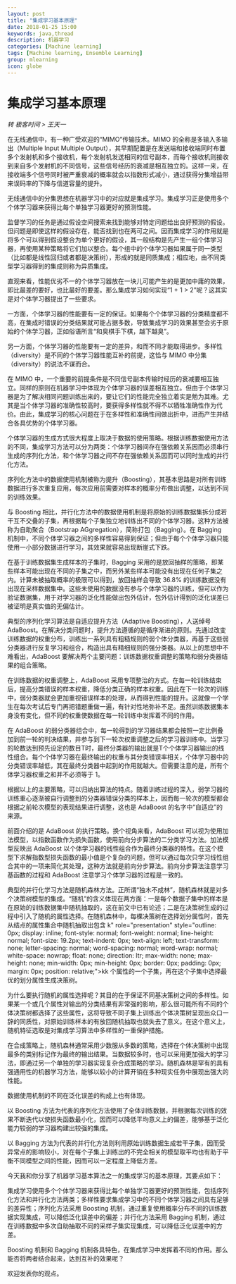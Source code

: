 ```yaml
---
layout: post
title: "集成学习基本原理"
date: 2018-01-25 15:00
keywords: java,thread
description: 机器学习
categories: [Machine learning]
tags: [Machine learning, Ensemble Learning]
group: mlearning
icon: globe
---
```


<!-- more -->

# 集成学习基本原理

_转 极客时间 > 王天一_


在无线通信中，有一种广受欢迎的“MIMO”传输技术。MIMO 的全称是多输入多输出（Multiple Input Multiple Output），其早期配置是在发送端和接收端同时布置多个发射机和多个接收机，每个发射机发送相同的信号副本，而每个接收机则接收到来自多个发射机的不同信号，这些信号经历的衰减是相互独立的。这样一来，在接收端多个信号同时被严重衰减的概率就会以指数形式减小，通过获得分集增益带来误码率的下降与信道容量的提升。

无线通信中的分集思想在机器学习中的对应就是集成学习。集成学习正是使用多个个体学习器来获得比每个单独学习器更好的预测性能。

监督学习的任务是通过假设空间搜索来找到能够对特定问题给出良好预测的假设。但问题是即使这样的假设存在，能否找到也在两可之间。因而集成学习的作用就是将多个可以得到假设整合为单个更好的假设，其一般结构是先产生一组个体学习器，再使用某种策略将它们加以整合。每个组中的个体学习器如果属于同一类型（比如都是线性回归或者都是决策树），形成的就是同质集成；相应地，由不同类型学习器得到的集成则称为异质集成。

直观来看，性能优劣不一的个体学习器放在一块儿可能产生的是更加中庸的效果，即比最差的要好，也比最好的要差。那么集成学习如何实现“1 + 1 > 2”呢？这其实是对个体学习器提出了一些要求。

一方面，个体学习器的性能要有一定的保证。如果每个个体学习器的分类精度都不高，在集成时错误的分类结果就可能占据多数，导致集成学习的效果甚至会劣于原始的个体学习器，正如俗语所言“和臭棋手下棋，越下越臭”。

另一方面，个体学习器的性能要有一定的差异，和而不同才能取得进步。多样性（diversity）是不同的个体学习器性能互补的前提，这恰与 MIMO 中分集（diversity）的说法不谋而合。

在 MIMO 中，一个重要的前提条件是不同信号副本传输时经历的衰减要相互独立。同样的原则在机器学习中体现为个体学习器的误差相互独立。但由于个体学习器是为了解决相同问题训练出来的，要让它们的性能完全独立着实是勉为其难。尤其是当个体学习器的准确性较高时，要获得多样性就不得不以牺牲准确性作为代价。由此，集成学习的核心问题在于在多样性和准确性间做出折中，进而产生并结合各具优势的个体学习器。

个体学习器的生成方式很大程度上取决于数据的使用策略。根据训练数据使用方法的不同，集成学习方法可以分为两类：个体学习器间存在强依赖关系因而必须串行生成的序列化方法，和个体学习器之间不存在强依赖关系因而可以同时生成的并行化方法。

序列化方法中的数据使用机制被称为提升（Boosting），其基本思路是对所有训练数据进行多次重复应用，每次应用前需要对样本的概率分布做出调整，以达到不同的训练效果。

与 Boosting 相比，并行化方法中的数据使用机制是将原始的训练数据集拆分成若干互不交叠的子集，再根据每个子集独立地训练出不同的个体学习器。这种方法被称为自助聚合（Bootstrap AGgregation），简称打包（Bagging）。在 Bagging 机制中，不同个体学习器之间的多样性容易得到保证；但由于每个个体学习器只能使用一小部分数据进行学习，其效果就容易出现断崖式下跌。

在基于训练数据集生成样本的子集时，Bagging 采用的是放回抽样的策略，即某些样本可能出现在不同的子集之中，而另外某些样本可能没有出现在任何子集之内。计算未被抽取概率的极限可以得到，放回抽样会导致 36.8% 的训练数据没有出现在采样数据集中。这些未使用的数据没有参与个体学习器的训练，但可以作为验证数据集，用于对学习器的泛化性能做出包外估计，包外估计得到的泛化误差已被证明是真实值的无偏估计。

典型的序列化学习算法是自适应提升方法（Adaptive Boosting），人送绰号 AdaBoost。在解决分类问题时，提升方法遵循的是循序渐进的原则。先通过改变训练数据的权重分布，训练出一系列具有粗糙规则的弱个体分类器，再基于这些弱分类器进行反复学习和组合，构造出具有精细规则的强分类器。从以上的思想中不难看出，AdaBoost 要解决两个主要问题：训练数据权重调整的策略和弱分类器结果的组合策略。

在训练数据的权重调整上，AdaBoost 采用专项整治的方式。在每一轮训练结束后，提高分类错误的样本权重，降低分类正确的样本权重。因此在下一轮次的训练中，弱分类器就会更加重视错误样本的处理，从而得到性能的提升。这就像一个学生在每次考试后专门再把错题重做一遍，有针对性地弥补不足。虽然训练数据集本身没有变化，但不同的权重使数据在每一轮训练中发挥着不同的作用。

在 AdaBoost 的弱分类器组合中，每一轮得到的学习器结果都会按照一定比例叠加到前一轮的判决结果，并参与到下一轮次权重调整之后的学习器训练中。当学习的轮数达到预先设定的数目T时，最终分类器的输出就是T个个体学习器输出的线性组合。每个个体学习器在最终输出的权重与其分类错误率相关，个体学习器中的分类错误率越低，其在最终分类器中起到的作用就越大。但需要注意的是，所有个体学习器权重之和并不必须等于 1。

根据以上的主要策略，可以归纳出算法的特点。随着训练过程的深入，弱学习器的训练重心逐渐被自行调整到的分类器错误分类的样本上，因而每一轮次的模型都会根据之前轮次模型的表现结果进行调整，这也是 AdaBoost 的名字中“自适应”的来源。

前面介绍的是 AdaBoost 的执行策略。换个视角来看，AdaBoost 可以视为使用加法模型，以指数函数作为损失函数，使用前向分步算法的二分类学习方法。加法模型反映出 AdaBoost 以个体学习器的线性组合作为最终分类器的特性。在这个模型下求解指数型损失函数的最小值是个复杂的问题，但可以通过每次只学习线性组合其中的一项来简化其处理，这种方法就是前向分步算法。前向分步算法注意学习基函数的过程和 AdaBoost 注意学习个体学习器的过程是一致的。

典型的并行化学习方法是随机森林方法。正所谓“独木不成林”，随机森林就是对多个决策树模型的集成。“随机”的含义体现在两方面：一是每个数据子集中的样本是在原始的训练数据集中随机抽取的，这在前文中已有论述；二是在决策树生成的过程中引入了随机的属性选择。在随机森林中，每棵决策树在选择划分属性时，首先从结点的属性集合中随机抽取出包含 k" role="presentation" style="outline: 0px; display: inline; font-style: normal; font-weight: normal; line-height: normal; font-size: 19.2px; text-indent: 0px; text-align: left; text-transform: none; letter-spacing: normal; word-spacing: normal; word-wrap: normal; white-space: nowrap; float: none; direction: ltr; max-width: none; max-height: none; min-width: 0px; min-height: 0px; border: 0px; padding: 0px; margin: 0px; position: relative;">kk 个属性的一个子集，再在这个子集中选择最优的划分属性生成决策树。

为什么要执行随机的属性选择呢？其目的在于保证不同基决策树之间的多样性。如果某一个或几个属性对输出的分类结果有非常强的影响，那么很可能所有不同的个体决策树都选择了这些属性，这将导致不同子集上训练出个体决策树呈现出众口一辞的同质性，对原始训练样本的有放回随机抽取也就失去了意义。在这个意义上，随机特征选取是对集成学习算法中多样性的一重保护措施。

在合成策略上，随机森林通常采用少数服从多数的策略，选择在个体决策树中出现最多的类别标记作为最终的输出结果。当数据较多时，也可以采用更加强大的学习法，即通过另一个单独的学习器实现复杂合成策略的学习。随机森林是罕有的具有强通用性的机器学习方法，能够以较小的计算开销在多种现实任务中展现出强大的性能。

数据使用机制的不同在泛化误差的构成上也有体现。

以 Boosting 方法为代表的序列化方法使用了全体训练数据，并根据每次训练的效果不断迭代以使损失函数最小化，因而可以降低平均意义上的偏差，能够基于泛化能力较弱的学习器构建出较强的集成。

以 Bagging 方法为代表的并行化方法则利用原始训练数据生成若干子集，因而受异常点的影响较小，对在每个子集上训练出的不完全相关的模型取平均也有助于平衡不同模型之间的性能，因而可以一定程度上降低方差。

今天我和你分享了机器学习基本算法之一的集成学习的基本原理，其要点如下：

集成学习使用多个个体学习器来获得比每个单独学习器更好的预测性能，包括序列化方法和并行化方法两类；多样性要求集成学习中的不同个体学习器之间具有足够的差异性；序列化方法采用 Boosting 机制，通过重复使用概率分布不同的训练数据实现集成，可以降低泛化误差中的偏差；并行化方法采用 Bagging 机制，通过在训练数据中多次自助抽取不同的采样子集实现集成，可以降低泛化误差中的方差。

Boosting 机制和 Bagging 机制各具特色，在集成学习中发挥着不同的作用。那么能否将两者结合起来，达到互补的效果呢？

欢迎发表你的观点。

